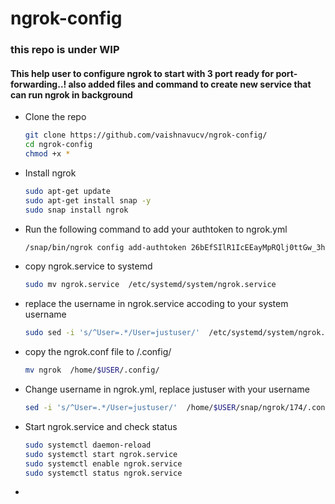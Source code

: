# ngrok-config

### this repo is under WIP

#### This help user to configure ngrok to start with 3 port ready for port-forwarding..! also added files and command to create new service that can run ngrok in background 

- Clone the repo
    ```bash
    git clone https://github.com/vaishnavucv/ngrok-config/
    cd ngrok-config
    chmod +x *
    ```
- Install ngrok
    ```bash
    sudo apt-get update
    sudo apt-get install snap -y
    sudo snap install ngrok
    ```
- Run the following command to add your authtoken to ngrok.yml
    ```bash
    /snap/bin/ngrok config add-authtoken 26bEfSIlR1IcEEayMpRQlj0ttGw_3hrWetKnHZ4FMXc9hDt3Q
    ```
- copy ngrok.service to systemd

    ```bash
    sudo mv ngrok.service  /etc/systemd/system/ngrok.service
    ```
- replace the username in ngrok.service accoding to your system username
    ```bash
    sudo sed -i 's/^User=.*/User=justuser/'  /etc/systemd/system/ngrok.service
    ```
- copy the ngrok.conf file to /.config/
    ```bash
    mv ngrok  /home/$USER/.config/
    ```
- Change username in ngrok.yml, replace justuser with your username
    ```bash
    sed -i 's/^User=.*/User=justuser/'  /home/$USER/snap/ngrok/174/.config/ngrok/ngrok.yml
    ```
- Start ngrok.service and check status
    ```bash
    sudo systemctl daemon-reload
    sudo systemctl start ngrok.service
    sudo systemctl enable ngrok.service
    sudo systemctl status ngrok.service
    ```
- 